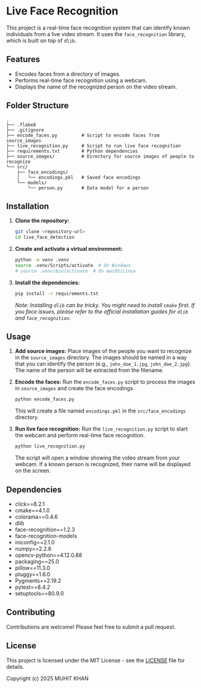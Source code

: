 # Live Face Recognition

This project is a real-time face recognition system that can identify known individuals from a live video stream. It uses the `face_recognition` library, which is built on top of `dlib`.

## Features

*   Encodes faces from a directory of images.
*   Performs real-time face recognition using a webcam.
*   Displays the name of the recognized person on the video stream.

## Folder Structure

```
.
├── .flake8
├── .gitignore
├── encode_faces.py         # Script to encode faces from source_images
├── live_recognition.py     # Script to run live face recognition
├── requirements.txt        # Python dependencies
├── source_images/          # Directory for source images of people to recognize
└── src/
    ├── face_encodings/
    │   └── encodings.pkl   # Saved face encodings
    └── models/
        └── person.py       # Data model for a person
```

## Installation

1.  **Clone the repository:**
    ```bash
    git clone <repository-url>
    cd live_face_detection
    ```

2.  **Create and activate a virtual environment:**
    ```bash
    python -m venv .venv
    source .venv/Scripts/activate  # On Windows
    # source .venv/bin/activate  # On macOS/Linux
    ```

3.  **Install the dependencies:**
    ```bash
    pip install -r requirements.txt
    ```
    *Note: Installing `dlib` can be tricky. You might need to install `cmake` first. If you face issues, please refer to the official installation guides for `dlib` and `face_recognition`.*

## Usage

1.  **Add source images:**
    Place images of the people you want to recognize in the `source_images` directory. The images should be named in a way that you can identify the person (e.g., `john_doe_1.jpg`, `john_doe_2.jpg`). The name of the person will be extracted from the filename.

2.  **Encode the faces:**
    Run the `encode_faces.py` script to process the images in `source_images` and create the face encodings.
    ```bash
    python encode_faces.py
    ```
    This will create a file named `encodings.pkl` in the `src/face_encodings` directory.

3.  **Run live face recognition:**
    Run the `live_recognition.py` script to start the webcam and perform real-time face recognition.
    ```bash
    python live_recognition.py
    ```
    The script will open a window showing the video stream from your webcam. If a known person is recognized, their name will be displayed on the screen.

## Dependencies

*   click==8.2.1
*   cmake==4.1.0
*   colorama==0.4.6
*   dlib
*   face-recognition==1.2.3
*   face-recognition-models
*   iniconfig==2.1.0
*   numpy==2.2.6
*   opencv-python==4.12.0.88
*   packaging==25.0
*   pillow==11.3.0
*   pluggy==1.6.0
*   Pygments==2.19.2
*   pytest==8.4.2
*   setuptools==80.9.0

## Contributing

Contributions are welcome! Please feel free to submit a pull request.

## License

This project is licensed under the MIT License - see the [LICENSE](LICENSE) file for details.

Copyright (c) 2025 MUHIT KHAN
